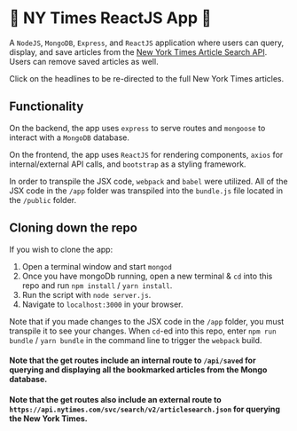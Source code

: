 # :newspaper: NY Times ReactJS App :statue_of_liberty:
A `NodeJS`, `MongoDB`, `Express`, and `ReactJS` application where users can query, display, and save articles from the [New York Times Article Search API](http://developer.nytimes.com/). Users can remove saved articles as well.

Click on the headlines to be re-directed to the full New York Times articles.

## Functionality
On the backend, the app uses `express` to serve routes and `mongoose` to interact with a `MongoDB` database.

On the frontend, the app uses `ReactJS` for rendering components, `axios` for internal/external API calls, and `bootstrap` as a styling framework.

In order to transpile the JSX code, `webpack` and `babel` were utilized. All of the JSX  code in the `/app` folder was transpiled into the `bundle.js` file located in the `/public` folder.


## Cloning down the repo
If you wish to clone the app:
  1. Open a terminal window and start `mongod`
  2. Once you have mongoDb running, open a new terminal & `cd` into this repo and run `npm install` / `yarn install`.
  4. Run the script with `node server.js`.
  5. Navigate to `localhost:3000` in your browser.

Note that if you made changes to the JSX code in the `/app` folder, you must transpile it to see your changes. When `cd`-ed into this repo, enter `npm run bundle` / `yarn bundle` in the command line to trigger the `webpack` build.


#### Note that the get routes include an **internal route** to `/api/saved` for querying and displaying all the bookmarked articles from the Mongo database.

#### Note that the get routes also include an **external route** to `https://api.nytimes.com/svc/search/v2/articlesearch.json` for querying the New York Times.


